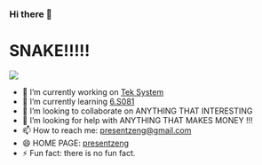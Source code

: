 ### Hi there 👋

# SNAKE!!!!!
![](https://raw.githubusercontent.com/presentzeng/gihubSNK/d9e7d7253c9a23bb6f6999048101df94428bbb59/github-contribution-grid-snake.svg)

- 🔭 I’m currently working on [Tek System](https://www.teksystems.com/)
- 🌱 I’m currently learning [6.S081](https://pdos.csail.mit.edu/6.S081/2021/index.html)
- 👯 I’m looking to collaborate on ANYTHING THAT INTERESTING
- 🤔 I’m looking for help with ANYTHING THAT MAKES MONEY !!!
- 📫 How to reach me: presentzeng@gmail.com
- 😄 HOME PAGE: [presentzeng](https://presentzeng.github.io/)
- ⚡ Fun fact: there is no fun fact.




